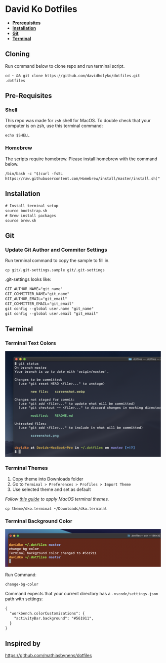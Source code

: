 # David Ko Dotfiles

- **[Prerequisites](#Prerequisites)**
- **[Installation](#Installation)**
- **[Git](#Git)**
- **[Terminal](#Terminal)**

## Cloning

Run command below to clone repo and run terminal script.

```
cd ~ && git clone https://github.com/davidholyko/dotfiles.git .dotfiles
```

## Pre-Requisites

### Shell

This repo was made for `zsh` shell for MacOS. To double check that your computer is on zsh, use this terminal command:

```
echo $SHELL
```

### Homebrew

The scripts require homebrew. Please install homebrew with the command below.

```
/bin/bash -c "$(curl -fsSL https://raw.githubusercontent.com/Homebrew/install/master/install.sh)"
```

## Installation

```
# Install terminal setup
source bootstrap.sh
# Brew install packages
source brew.sh
```

## Git

### Update Git Author and Commiter Settings

Run terminal command to copy the sample to fill in.

```
cp git/.git-settings.sample git/.git-settings
```

.git-settings looks like:

```
GIT_AUTHOR_NAME="git_name"
GIT_COMMITTER_NAME="git_name"
GIT_AUTHOR_EMAIL="git_email"
GIT_COMMITTER_EMAIL="git_email"
git config --global user.name "git_name"
git config --global user.email "git_email"
```

## Terminal

### Terminal Text Colors

<img width="700" alt="terminal prompt screenshot" src="./images/terminal-prompt.png">

### Terminal Themes

1. Copy theme into Downloads folder
2. Go to `Terminal > Preferences > Profiles > Import Theme`
3. Use selected theme and set as default

_Follow [this guide](https://apple.stackexchange.com/questions/27878/how-can-i-install-themes-for-terminal) to apply MacOS terminal themes._

```
cp theme/dko.terminal ~/Downloads/dko.terminal
```

### Terminal Background Color

<img width="700" alt="change bg color screenshot" src="./images/change-bg-color.png">

Run Command:

```
change-bg-color
```

Command expects that your current directory has a `.vscode/settings.json` path with settings:

```
{
  "workbench.colorCustomizations": {
    "activityBar.background": "#561911",
  }
}
```

## Inspired by

https://github.com/mathiasbynens/dotfiles
